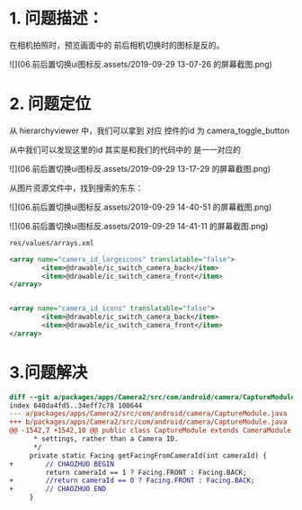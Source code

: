 # 1. 问题描述：

在相机拍照时，预览画面中的 前后相机切换时的图标是反的。

![](06.前后置切换ui图标反.assets/2019-09-29 13-07-26 的屏幕截图.png)

# 2. 问题定位

从 hierarchyviewer  中，我们可以拿到 对应 控件的id 为 camera_toggle_button

从中我们可以发现这里的id 其实是和我们的代码中的 是一一对应的

![](06.前后置切换ui图标反.assets/2019-09-29 13-17-29 的屏幕截图.png)



从图片资源文件中，找到搜索的东东：

![](06.前后置切换ui图标反.assets/2019-09-29 14-40-51 的屏幕截图.png)

![](06.前后置切换ui图标反.assets/2019-09-29 14-41-11 的屏幕截图.png)

```xml
res/values/arrays.xml

<array name="camera_id_largeicons" translatable="false">
        <item>@drawable/ic_switch_camera_back</item>                
        <item>@drawable/ic_switch_camera_front</item>
</array>


<array name="camera_id_icons" translatable="false">
        <item>@drawable/ic_switch_camera_back</item>               
        <item>@drawable/ic_switch_camera_front</item>
</array>
```



# 3.问题解决

```diff
diff --git a/packages/apps/Camera2/src/com/android/camera/CaptureModule.java b/packages/apps/Camera2/src/com/android/camera/CaptureModule.java
index 640da4fd5..34eff7c78 100644
--- a/packages/apps/Camera2/src/com/android/camera/CaptureModule.java
+++ b/packages/apps/Camera2/src/com/android/camera/CaptureModule.java
@@ -1542,7 +1542,10 @@ public class CaptureModule extends CameraModule implements
      * settings, rather than a Camera ID. 
      */  
     private static Facing getFacingFromCameraId(int cameraId) {
+        // CHAOZHUO BEGIN
         return cameraId == 1 ? Facing.FRONT : Facing.BACK;
+        //return cameraId == 0 ? Facing.FRONT : Facing.BACK;
+        // CHAOZHUO END
     }
```



